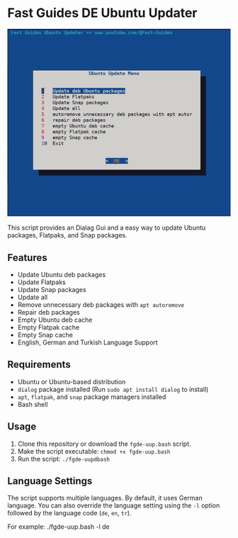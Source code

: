 # Fast Guides DE Ubuntu Updater
![fgde-uup logo](https://github.com/Tibsun75/fgde-uup/blob/main/fgde-uup.png)

This script provides an Dialag Gui and a easy way to update Ubuntu packages, Flatpaks, and Snap packages.

## Features

- Update Ubuntu deb packages
- Update Flatpaks
- Update Snap packages
- Update all
- Remove unnecessary deb packages with `apt autoremove`
- Repair deb packages
- Empty Ubuntu deb cache
- Empty Flatpak cache
- Empty Snap cache
- English, German and Turkish Language Support

## Requirements

- Ubuntu or Ubuntu-based distribution
- `dialog` package installed (Run `sudo apt install dialog` to install)
- `apt`, `flatpak`, and `snap` package managers installed
- Bash shell

## Usage

1. Clone this repository or download the `fgde-uup.bash` script.
2. Make the script executable: `chmod +x fgde-uup.bash`
3. Run the script: `./fgde-uupdbash`

## Language Settings

The script supports multiple languages. By default, it uses German language. 
You can also override the language setting using the `-l` option followed by the language code (`de`, `en`, `tr`). 

For example:
./fgde-uup.bash -l de
